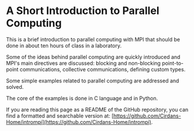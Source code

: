 # A Short Introduction to Parallel Computing

This is a brief introduction to parallel computing with MPI that should be done in about ten hours of class in a laboratory.

Some of the ideas behind parallel computing are quickly introduced and MPI's main directives are discussed: blocking and non-blocking point-to-point communications, collective communications, defining custom types.

Some simple examples related to parallel computing are addressed and solved.

The core of the examples is done in C language and in Python. 

If you are reading this page as a README of the GitHub repository, you can find a formatted and searchable version at: [https://github.com/Cirdans-Home/intrompi](https://github.com/Cirdans-Home/intrompi). 
